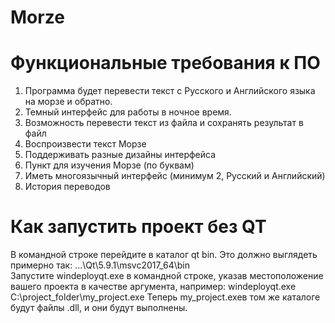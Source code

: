 # Morze
# Функциональные требования к ПО
1. Программа будет перевести текст с Русского и Английского языка на морзе и обратно. 
2. Темный интерфейс для работы в ночное время.
3. Возможность перевести текст из файла и сохранять результат в файл
4. Воспроизвести текст Морзе
5. Поддерживать разные дизайны интерфейса
6. Пункт для изучения Морзе (по буквам)
7. Иметь многоязычный интерфейс (минимум 2, Русский и Английский)
8. История переводов

# Как запустить проект без QT
В командной строке перейдите в каталог qt bin. Это должно выглядеть примерно так: ...\Qt\5.9.1\msvc2017_64\bin\
Запустите windeployqt.exe в командной строке, указав местоположение вашего проекта в качестве аргумента, например:
windeployqt.exe C:\project_folder\my_project.exe
Теперь my_project.exeв том же каталоге будут файлы .dll, и они будут выполнены.
